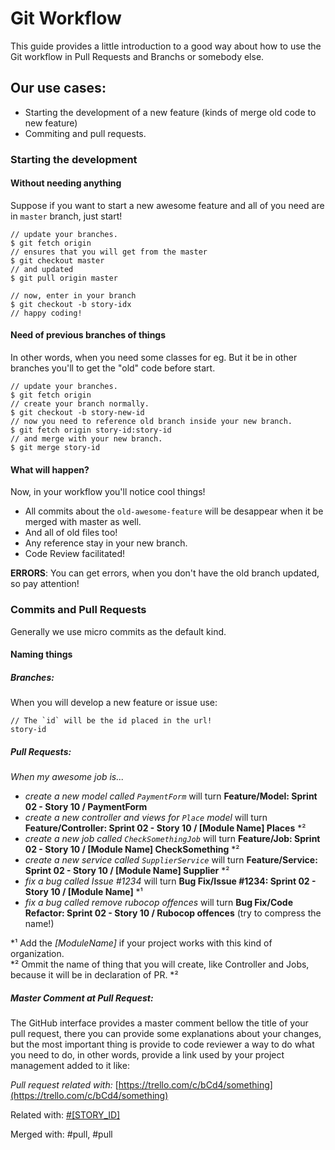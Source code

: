 # Git Workflow

This guide provides a little introduction to a good way about how to use the Git workflow in Pull Requests and Branchs or somebody else.

## Our use cases:
 
 * Starting the development of a new feature (kinds of merge old code to new feature)
 * Commiting and pull requests.

### Starting the development

#### Without needing anything

Suppose if you want to start a new awesome feature and all of you need are in `master` branch, just start!

```console
// update your branches.
$ git fetch origin
// ensures that you will get from the master
$ git checkout master
// and updated
$ git pull origin master 

// now, enter in your branch
$ git checkout -b story-idx
// happy coding!
```

#### Need of previous branches of things 

In other words, when you need some classes for eg. But it be in other branches you'll to get the "old" code before start.

```console
// update your branches.
$ git fetch origin
// create your branch normally.
$ git checkout -b story-new-id
// now you need to reference old branch inside your new branch.
$ git fetch origin story-id:story-id
// and merge with your new branch.
$ git merge story-id
```

#### What will happen?

Now, in your workflow you'll notice cool things!

- All commits about the `old-awesome-feature` will be desappear when it be merged with master as well.
- And all of old files too!
- Any reference stay in your new branch.
- Code Review facilitated!


**ERRORS**: You can get errors, when you don't have the old branch updated, so pay attention!

### Commits and Pull Requests

Generally we use micro commits as the default kind.

#### Naming things

##### Branches:

When you will develop a new feature or issue use:

```console
// The `id` will be the id placed in the url!
story-id
```
##### Pull Requests:

*When my awesome job is...*

- *create a new model called `PaymentForm`* will turn **Feature/Model: Sprint 02 - Story 10 / PaymentForm**
- *create a new controller and views for `Place` model* will turn **Feature/Controller: Sprint 02 - Story 10 / [Module Name] Places** *²
- *create a new job called `CheckSomethingJob`* will turn **Feature/Job: Sprint 02 - Story 10 / [Module Name] CheckSomething** *²
- *create a new service called `SupplierService`* will turn **Feature/Service: Sprint 02 - Story 10 / [Module Name] Supplier** *²
- *fix a bug called Issue #1234* will turn **Bug Fix/Issue #1234: Sprint 02 - Story 10 / [Module Name]** *¹
- *fix a bug called remove rubocop offences* will turn **Bug Fix/Code Refactor: Sprint 02 - Story 10 / Rubocop offences** (try to compress the name!)

\*¹ Add the *[ModuleName]* if your project works with this kind of organization.  
\*² Ommit the name of thing that you will create, like Controller and Jobs, because it will be in declaration of PR.
\*² 

##### Master Comment at Pull Request:

The GitHub interface provides a master comment bellow the title of your pull request, there you can provide some explanations about your changes, but the most important thing is provide to code reviewer a way to do what you need to do, in other words, provide a link used by your project management added to it like:

*Pull request related with:* [https://trello.com/c/bCd4/something](https://trello.com/c/bCd4/something)

Related with: [#[STORY_ID]](http://dev.internetsistemas.com.br/development/stories/[STORY_ID])

Merged with: #pull, #pull

